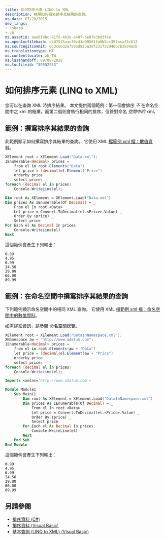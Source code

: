 ```yaml
---
title: 如何排序元素-LINQ to XML
description: 瞭解如何撰寫排序其結果的查詢。
ms.date: 07/20/2015
dev_langs:
- csharp
- vb
ms.assetid: aee6fbbc-81fd-4b3e-b40f-6ed7b3bd3fee
ms.openlocfilehash: c2d7915aacf0c41e99581fa8b5cc397bcaf5c612
ms.sourcegitcommit: 0c3ce6d2e7586d925a30f231f32046b7b3934acb
ms.translationtype: MT
ms.contentlocale: zh-TW
ms.lasthandoff: 09/08/2020
ms.locfileid: "89552253"
---
```

# <a name="how-to-sort-elements-linq-to-xml"></a>如何排序元素 (LINQ to XML) 

您可以在查詢 XML 時排序結果。 本文提供兩個範例：第一個會排序 *不* 在命名空間中之 xml 的結果，而第二個則會執行相同的排序，但針對命名 *空間中的* xml。

## <a name="example-write-a-query-that-sorts-its-results"></a>範例：撰寫排序其結果的查詢

此範例顯示如何撰寫排序其結果的查詢。 它使用 XML [檔範例 xml 檔：數值資料](sample-xml-file-numerical-data.md)。

```csharp
XElement root = XElement.Load("Data.xml");
IEnumerable<decimal> prices =
    from el in root.Elements("Data")
    let price = (decimal)el.Element("Price")
    orderby price
    select price;
foreach (decimal el in prices)
    Console.WriteLine(el);
```

```vb
Dim root As XElement = XElement.Load("Data.xml")
Dim prices As IEnumerable(Of Decimal) = _
    From el In root.<Data> _
    Let price = Convert.ToDecimal(el.<Price>.Value) _
    Order By (price) _
    Select price
For Each el As Decimal In prices
    Console.WriteLine(el)
Next
```

這個範例會產生下列輸出：

```output
0.99
4.95
6.99
24.50
29.00
66.00
89.99
```

## <a name="example-write-a-query-in-a-namespace-that-sorts-its-results"></a>範例：在命名空間中撰寫排序其結果的查詢

下列範例顯示命名空間中的相同 XML 查詢。 它使用 XML [檔範例 xml 檔：命名空間中的數值資料](sample-xml-file-numerical-data-namespace.md)。

如需詳細資訊，請參閱 [命名空間總覽](namespaces-overview.md)。

```csharp
XElement root = XElement.Load("DataInNamespace.xml");
XNamespace aw = "http://www.adatum.com";
IEnumerable<decimal> prices =
    from el in root.Elements(aw + "Data")
    let price = (decimal)el.Element(aw + "Price")
    orderby price
    select price;
foreach (decimal el in prices)
    Console.WriteLine(el);
```

```vb
Imports <xmlns='http://www.adatum.com'>

Module Module1
    Sub Main()
        Dim root As XElement = XElement.Load("DataInNamespace.xml")
        Dim prices As IEnumerable(Of Decimal) = _
            From el In root.<Data> _
            Let price = Convert.ToDecimal(el.<Price>.Value) _
            Order By (price) _
            Select price
        For Each el As Decimal In prices
            Console.WriteLine(el)
        Next
    End Sub
End Module
```

這個範例會產生下列輸出：

```output
0.99
4.95
6.99
24.50
29.00
66.00
89.99
```

## <a name="see-also"></a>另請參閱

- [排序資料 (C#)](../../csharp/programming-guide/concepts/linq/sorting-data.md)
- [排序資料 (Visual Basic) ](../../visual-basic/programming-guide/concepts/linq/sorting-data.md)
- [基本查詢 (LINQ to XML)  (Visual Basic) ](../../visual-basic/programming-guide/concepts/linq/basic-queries-linq-to-xml.md)
